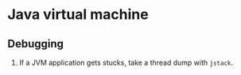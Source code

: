 # Java virtual machine

## Debugging

1. If a JVM application gets stucks, take a thread dump with `jstack`.
